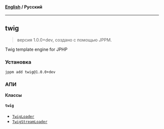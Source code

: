 #### [English](README.md) / **Русский**

---

## twig
> версия 1.0.0+dev, создано с помощью JPPM.

Twig template engine for JPHP

### Установка
```
jppm add twig@1.0.0+dev
```

### АПИ
**Классы**

#### `twig`

- [`TwigLoader`](https://github.com/jphp-group/twig/blob/master/api-docs/classes/twig/TwigLoader.ru.md)
- [`TwigStreamLoader`](https://github.com/jphp-group/twig/blob/master/api-docs/classes/twig/TwigStreamLoader.ru.md)